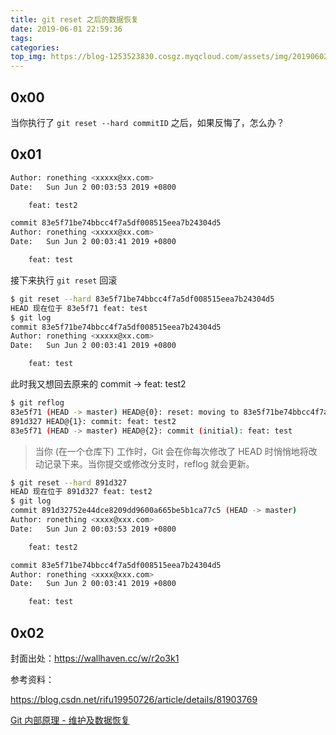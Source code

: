 ```yaml
---
title: git reset 之后的数据恢复
date: 2019-06-01 22:59:36
tags:
categories:
top_img: https://blog-1253523830.cosgz.myqcloud.com/assets/img/20190602012018.png
---
```


## 0x00

当你执行了 `git reset --hard commitID` 之后，如果反悔了，怎么办？

<!--more-->

## 0x01

```sh
Author: ronething <xxxxx@xx.com>
Date:   Sun Jun 2 00:03:53 2019 +0800

    feat: test2

commit 83e5f71be74bbcc4f7a5df008515eea7b24304d5
Author: ronething <xxxxx@xx.com>
Date:   Sun Jun 2 00:03:41 2019 +0800

    feat: test
```

接下来执行 `git reset` 回滚

```sh
$ git reset --hard 83e5f71be74bbcc4f7a5df008515eea7b24304d5
HEAD 现在位于 83e5f71 feat: test
$ git log
commit 83e5f71be74bbcc4f7a5df008515eea7b24304d5
Author: ronething <xxxxx@xx.com>
Date:   Sun Jun 2 00:03:41 2019 +0800

    feat: test
```

此时我又想回去原来的 commit -> feat: test2

```sh
$ git reflog
83e5f71 (HEAD -> master) HEAD@{0}: reset: moving to 83e5f71be74bbcc4f7a5df008515eea7b24304d5
891d327 HEAD@{1}: commit: feat: test2
83e5f71 (HEAD -> master) HEAD@{2}: commit (initial): feat: test
```

> 当你 (在一个仓库下) 工作时，Git 会在你每次修改了 HEAD 时悄悄地将改动记录下来。当你提交或修改分支时，reflog 就会更新。

```sh
$ git reset --hard 891d327                                 
HEAD 现在位于 891d327 feat: test2
$ git log                 
commit 891d32752e44dce8209dd9600a665be5b1ca77c5 (HEAD -> master)
Author: ronething <xxxx@xxx.com>
Date:   Sun Jun 2 00:03:53 2019 +0800

    feat: test2

commit 83e5f71be74bbcc4f7a5df008515eea7b24304d5
Author: ronething <xxxx@xxx.com>
Date:   Sun Jun 2 00:03:41 2019 +0800

    feat: test
```

## 0x02

封面出处：https://wallhaven.cc/w/r2o3k1

参考资料：

https://blog.csdn.net/rifu19950726/article/details/81903769

[Git 内部原理 - 维护及数据恢复](https://git-scm.com/book/zh/v1/Git-%E5%86%85%E9%83%A8%E5%8E%9F%E7%90%86-%E7%BB%B4%E6%8A%A4%E5%8F%8A%E6%95%B0%E6%8D%AE%E6%81%A2%E5%A4%8D)